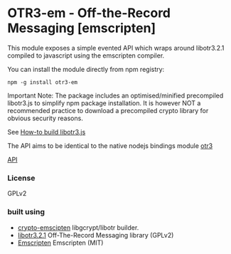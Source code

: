 # OTR3-em - Off-the-Record Messaging [emscripten]

This module exposes a simple evented API which wraps around libotr3.2.1 compiled to javascript using the emscripten compiler.

You can install the module directly from npm registry:

    npm -g install otr3-em

Important Note:
The package includes an optimised/minified precompiled libotr3.js to simplify npm package installation.
It is however NOT a recommended practice to download a precompiled crypto library for obvious security reasons.

See [How-to build libotr3.js](https://github.com/mnaamani/otr3-em/blob/master/BUILDING)

The API aims to be identical to the native nodejs bindings module [otr3](https://github.com/mnaamani/node-otr-v2/)

[API](https://github.com/mnaamani/otr3-em/blob/master/doc/API.md)

### License
GPLv2

### built using
- [crypto-emscipten](https://github.com/mnaamani/crypto-emscripten/) libgcrypt/libotr builder.
- [libotr3.2.1](http://www.cypherpunks.ca/otr/) Off-The-Record Messaging library (GPLv2)
- [Emscripten](https://github.com/kripken/emscripten) Emscripten (MIT)
